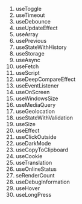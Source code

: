 1. useToggle
2. useTimeout
3. useDebounce
4. useUpdateEffect
5. useArray
6. usePrevious
7. useStateWithHistory
8. useStorage
9. useAsync
10. useFetch
11. useScript
12. useDeepCompareEffect
13. useEventListener
14. useOnScreen
15. useWindowsSize
16. useMediaQuery
17. useGeolocation
18. useStateWithValidation
19. useSize
20. useEffect
21. useClickOutside
22. useDarkMode
23. useCopyToClipboard
24. useCookie
25. useTranslation
26. useOnlineStatus
27. seRenderCount
28. useDebugInformation
29. useHover
30. useLongPress
